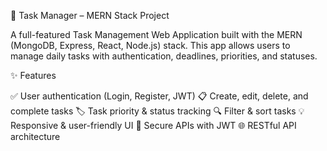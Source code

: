 📝 Task Manager – MERN Stack Project

  A full-featured Task Management Web Application built with the MERN (MongoDB, Express, React, Node.js) stack. 
  This app allows users to manage daily tasks with authentication, deadlines, priorities, and statuses.


✨ Features

✅ User authentication (Login, Register, JWT)
📋 Create, edit, delete, and complete tasks
🏷️ Task priority & status tracking
🔍 Filter & sort tasks
💡 Responsive & user-friendly UI
🔐 Secure APIs with JWT
🌐 RESTful API architecture
